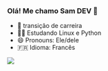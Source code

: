 ### Olá! Me chamo Sam DEV 👋

<!--**samueloereiradev/samueloereiradev** is a ✨ _special_ ✨ repository because its `README.md` (this file) appears on your GitHub profile.-->

- 🔭 transição de carreira
- 🧑‍💻 Estudando Linux e Python
- 😄 Pronouns: Ele/dele
- 🇫🇷 Idioma: Francês

<div>
  <img heigth="180cm" src="https://github-readme-stats.vercel.app/api?username=anuraghazra&show_icons=true&theme=deark">
</div>
